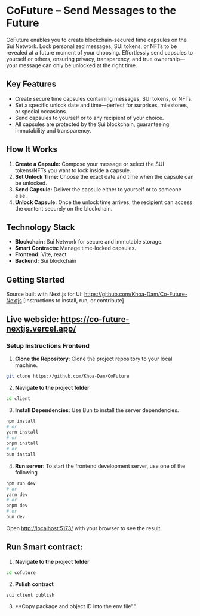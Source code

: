 
# CoFuture – Send Messages to the Future

CoFuture enables you to create blockchain-secured time capsules on the Sui Network. Lock personalized messages, SUI tokens, or NFTs to be revealed at a future moment of your choosing. Effortlessly send capsules to yourself or others, ensuring privacy, transparency, and true ownership—your message can only be unlocked at the right time.

## Key Features

- Create secure time capsules containing messages, SUI tokens, or NFTs.
- Set a specific unlock date and time—perfect for surprises, milestones, or special occasions.
- Send capsules to yourself or to any recipient of your choice.
- All capsules are protected by the Sui blockchain, guaranteeing immutability and transparency.

## How It Works

1. **Create a Capsule:** Compose your message or select the SUI tokens/NFTs you want to lock inside a capsule.
2. **Set Unlock Time:** Choose the exact date and time when the capsule can be unlocked.
3. **Send Capsule:** Deliver the capsule either to yourself or to someone else.
4. **Unlock Capsule:** Once the unlock time arrives, the recipient can access the content securely on the blockchain.

## Technology Stack

- **Blockchain:** Sui Network for secure and immutable storage.
- **Smart Contracts:** Manage time-locked capsules.
- **Frontend:**  Vite, react
- **Backend:** Sui blockchain 

## Getting Started
Source built with Next.js for UI: https://github.com/Khoa-Dam/Co-Future-Nextjs
[Instructions to install, run, or contribute]

## Live webside: https://co-future-nextjs.vercel.app/

### Setup Instructions Frontend
1. **Clone the Repository**: Clone the project repository to your local machine.
```bash
git clone https://github.com/Khoa-Dam/CoFuture
```
2. **Navigate to the project folder**
```bash
cd client
```
3. **Install Dependencies**: Use Bun to install the server dependencies.
```bash
npm install
# or
yarn install
# or
pnpm install
# or
bun install
```
4. **Run server**: To start the frontend development server, use one of the following
```bash
npm run dev
# or
yarn dev
# or
pnpm dev
# or
bun dev
```
Open [http://localhost:5173/](http://localhost:5173) with your browser to see the result.

## Run Smart contract:
1. **Navigate to the project folder**
 ```bash
cd cofuture
```
2. **Pulish contract**
```bash
sui client publish
```
3. **Copy package and object ID into the env file""
